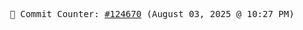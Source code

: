 <p align="center">
    <samp>
        📮 Commit Counter: <a href="https://github.com/Javascript-void0/Javascript-void0/commits/main">#124670</a> (August 03, 2025 @ 10:27 PM)
    </samp>
</p>